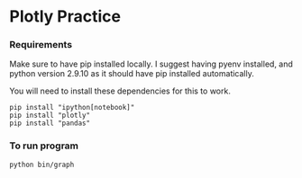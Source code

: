 # Plotly Practice

### Requirements
Make sure to have pip installed locally. I suggest having pyenv installed, and python version 2.9.10 as it should have pip installed automatically.

You will need to install these dependencies for this to work.
```
pip install "ipython[notebook]"
pip install "plotly"
pip install "pandas"
```

### To run program
```
python bin/graph
```